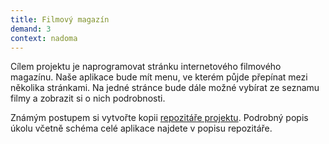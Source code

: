 ```yaml
---
title: Filmový magazín
demand: 3
context: nadoma
---
```


Cílem projektu je naprogramovat stránku internetového filmového magazínu. Naše aplikace bude mít menu, ve kterém půjde přepínat mezi několika stránkami. Na jedné stránce bude dále možné vybírat ze seznamu filmy a zobrazit si o nich podrobnosti.

Známým postupem si vytvořte kopii [repozitáře projektu](https://github.com/Czechitas-podklady-WEB/projekt-filmovy-magazin). Podrobný popis úkolu včetně schéma celé aplikace najdete v popisu repozitáře.
